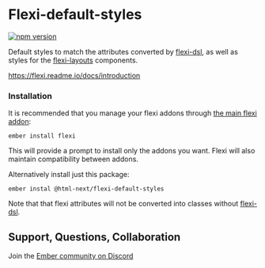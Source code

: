 # Flexi-default-styles

[![npm version](https://badge.fury.io/js/%40html-next%2Fflexi-default-styles.svg)](https://badge.fury.io/js/%40html-next%2Fflexi-default-styles)

Default styles to match the attributes converted by [flexi-dsl](https://github.com/html-next/flexi/tree/main/packages/flexi-dsl), as well as styles for the [flexi-layouts](https://github.com/html-next/flexi/tree/main/packages/flexi-layouts) components.

https://flexi.readme.io/docs/introduction

### Installation

It is recommended that you manage your flexi addons through [the main flexi addon](https://github.com/html-next/flexi/tree/main/packages/flexi):

```cli
ember install flexi
```

This will provide a prompt to install only the addons you want. Flexi will also maintain
compatibility between addons.

Alternatively install just this package:

```cli
ember instal @html-next/flexi-default-styles
```

Note that that flexi attributes will not be converted into classes without [flexi-dsl](https://github.com/html-next/flexi/tree/main/packages/flexi-dsl).

## Support, Questions, Collaboration

Join the [Ember community on Discord](https://discord.gg/zT3asNS)
